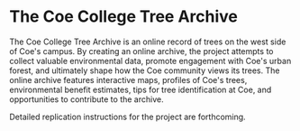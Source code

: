 # The Coe College Tree Archive

The Coe College Tree Archive is an online record of trees on the west side of Coe's campus. By creating an online archive, the project attempts to collect valuable environmental data, promote engagement with Coe's urban forest, and ultimately shape how the Coe community views its trees. The online archive features interactive maps, profiles of Coe's trees, environmental benefit estimates, tips for tree identification at Coe, and opportunities to contribute to the archive.

Detailed replication instructions for the project are forthcoming.
